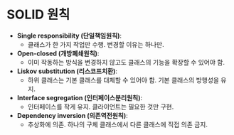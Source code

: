 # SOLID 원칙

- **Single responsibility (단일책임원칙)**:
  - 클래스가 한 가지 작업만 수행. 변경할 이유는 하나만.
- **Open-closed (개방폐쇄원칙)**:
  - 이미 작동하는 방식을 변경하지 않고도 클래스의 기능을 확장할 수 있어야 함.
- **Liskov substitution (리스코프치환)**:
  - 하위 클래스는 기본 클래스를 대체할 수 있어야 함. 기본 클래스의 방행성을 유지.
- **Interface segregation (인터페이스분리원칙)**:
  - 인터페이스를 작게 유지. 클라이언트는 필요한 것만 구현.
- **Dependency inversion (의존역전원칙)**:
  - 추상화에 의존. 하나의 구체 클래스에서 다른 클래스에 직접 의존 금지.
